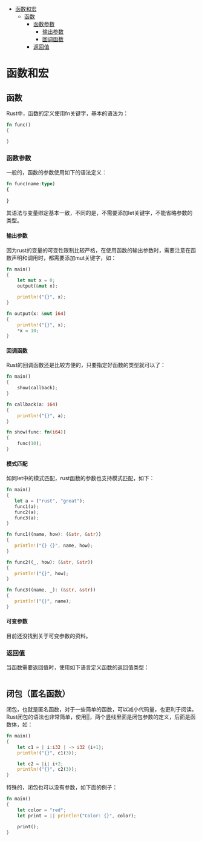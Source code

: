 - [函数和宏](#函数和宏)
    - [函数](#函数)
        - [函数参数](#函数参数)
            - [输出参数](#输出参数)
            - [回调函数](#回调函数)
        - [返回值](#返回值)



# 函数和宏

## 函数
Rust中，函数的定义使用fn关键字，基本的语法为：
```rust
fn func()
{

}
```

### 函数参数
一般的，函数的参数使用如下的语法定义：
```rust
fn func(name:type)
{
    
}
```
其语法与变量绑定基本一致，不同的是，不需要添加let关键字，不能省略参数的类型。

#### 输出参数
因为rust的变量的可变性限制比较严格，在使用函数的输出参数时，需要注意在函数声明和调用时，都需要添加mut关键字，如：
```rust
fn main()
{
    let mut x = 0;
    output(&mut x);

    println!("{}", x);
}

fn output(x: &mut i64)
{
    println!("{}", x);
    *x = 10;
}
```

#### 回调函数
Rust的回调函数还是比较方便的，只要指定好函数的类型就可以了：
```rust
fn main() 
{
    show(callback);
}

fn callback(a: i64)
{
    println!("{}", a);
}

fn show(func: fn(i64))
{
    func(10);
}
```  

 #### 模式匹配
 如同let中的模式匹配，rust函数的参数也支持模式匹配，如下：
 ```rust
 fn main()
{
    let a = ("rust", "great");
    func1(a);
    func2(a);
    func3(a);
}

fn func1((name, how): (&str, &str))
{
    println!("{} {}", name, how);
}

fn func2((_, how): (&str, &str))
{
    println!("{}", how);
}

fn func3((name, _): (&str, &str))
{
    println!("{}", name);
}
```

#### 可变参数
目前还没找到关于可变参数的资料。

### 返回值
当函数需要返回值时，使用如下语言定义函数的返回值类型：
```rust
```

## 闭包（匿名函数）
闭包，也就是匿名函数，对于一些简单的函数，可以减小代码量，也更利于阅读。Rust闭包的语法也非常简单，使用||，两个竖线里面是闭包参数的定义，后面是函数体，如：
```rust
fn main()
{
    let c1 = | i:i32 | -> i32 {i+1};
    println!("{}", c1(3));

    let c2 = |i| i+2;
    println!("{}", c2(3));
}
```
特殊的，闭包也可以没有参数，如下面的例子：
```rust
fn main()
{
    let color = "red";
    let print = || println!("Color: {}", color);

    print();
}
```
